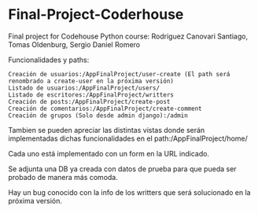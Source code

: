 # Final-Project-Coderhouse
Final project for Codehouse Python course: Rodriguez Canovari Santiago, Tomas Oldenburg, Sergio Daniel Romero

Funcionalidades y paths:

    Creación de usuarios:/AppFinalProject/user-create (El path será renombrado a create-user en la próxima versión)
    Listado de usuarios:/AppFinalProject/users/
    Listado de escritores:/AppFinalProject/writters
    Creación de posts:/AppFinalProject/create-post
    Creación de comentarios:/AppFinalProject/create-comment
    Creación de grupos (Solo desde admin django):/admin

Tambien se pueden apreciar las distintas vistas donde serán implementadas dichas funcionalidades en el path:/AppFinalProject/home/

Cada uno está implementado con un form en la URL indicado.

Se adjunta una DB ya creada con datos de prueba para que pueda ser probado de manera más comoda.

Hay un bug conocido con la info de los writters que será solucionado en la próxima versión.
